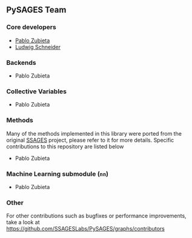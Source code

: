 PySAGES Team
------------

### Core developers

 - [Pablo Zubieta](https://github.com/pabloferz)
 - [Ludwig Schneider](https://github.com/InnocentBug)

### Backends

 - Pablo Zubieta

### Collective Variables

 - Pablo Zubieta

### Methods

Many of the methods implemented in this library were ported from the original
[SSAGES](https://github.com/SSAGESproject/SSAGES) project, please refer to it for more
details. Specific contributions to this repository are listed below

 - Pablo Zubieta

### Machine Learning submodule (`nn`)

 - Pablo Zubieta

### Other

For other contributions such as bugfixes or performance improvements, take a look at
https://github.com/SSAGESLabs/PySAGES/graphs/contributors
